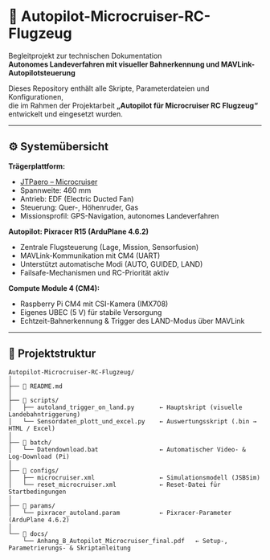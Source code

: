# 🛫 Autopilot-Microcruiser-RC-Flugzeug

Begleitprojekt zur technischen Dokumentation  
**Autonomes Landeverfahren mit visueller Bahnerkennung und MAVLink-Autopilotsteuerung**

Dieses Repository enthält alle Skripte, Parameterdateien und Konfigurationen,  
die im Rahmen der Projektarbeit **„Autopilot für Microcruiser RC Flugzeug“** entwickelt und eingesetzt wurden.

---

## ⚙️ Systemübersicht

**Trägerplattform:**  
- [JTPaero – Microcruiser](https://aerojtp.com/s/aero-jtp/:Micro_Cruisers)  
- Spannweite: 460 mm  
- Antrieb: EDF (Electric Ducted Fan)  
- Steuerung: Quer-, Höhenruder, Gas  
- Missionsprofil: GPS-Navigation, autonomes Landeverfahren

**Autopilot: Pixracer R15 (ArduPlane 4.6.2)**  
- Zentrale Flugsteuerung (Lage, Mission, Sensorfusion)  
- MAVLink-Kommunikation mit CM4 (UART)  
- Unterstützt automatische Modi (AUTO, GUIDED, LAND)  
- Failsafe-Mechanismen und RC-Priorität aktiv

**Compute Module 4 (CM4):**  
- Raspberry Pi CM4 mit CSI-Kamera (IMX708)  
- Eigenes UBEC (5 V) für stabile Versorgung  
- Echtzeit-Bahnerkennung & Trigger des LAND-Modus über MAVLink  

---

## 📁 Projektstruktur

```text
Autopilot-Microcruiser-RC-Flugzeug/
│
├── 📘 README.md
│
├── 📂 scripts/
│   ├── autoland_trigger_on_land.py       ← Hauptskript (visuelle Landebahntriggerung)
│   └── Sensordaten_plott_und_excel.py    ← Auswertungsskript (.bin → HTML / Excel)
│
├── 📂 batch/
│   └── Datendownload.bat                 ← Automatischer Video- & Log-Download (Pi)
│
├── 📂 configs/
│   ├── microcruiser.xml                  ← Simulationsmodell (JSBSim)
│   └── reset_microcruiser.xml            ← Reset-Datei für Startbedingungen
│
├── 📂 params/
│   └── pixracer_autoland.param           ← Pixracer-Parameter (ArduPlane 4.6.2)
│
└── 📂 docs/
    └── Anhang_B_Autopilot_Microcruiser_final.pdf   ← Setup-, Parametrierungs- & Skriptanleitung
